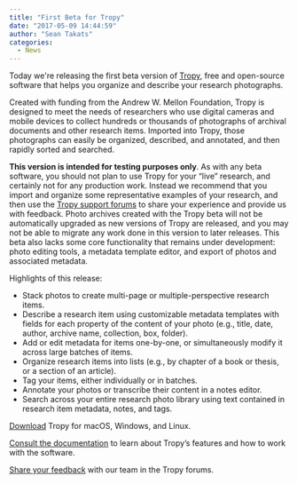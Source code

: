 ```yaml
---
title: "First Beta for Tropy"
date: "2017-05-09 14:44:59"
author: "Sean Takats"
categories:
  - News
---
```


Today we're releasing the first beta version of [Tropy](http://tropy.org), free and open-source software that helps you organize and describe your research photographs.

Created with funding from the Andrew W. Mellon Foundation, Tropy is designed to meet the needs of researchers who use digital cameras and mobile devices to collect hundreds or thousands of photographs of archival documents and other research items. Imported into Tropy, those photographs can easily be organized, described, and annotated, and then rapidly sorted and searched.

**This version is intended for testing purposes only**. As with any beta software, you should not plan to use Tropy for your “live” research, and certainly not for any production work. Instead we recommend that you import and organize some representative examples of your research, and then use the [Tropy support forums](https://forums.tropy.org/) to share your experience and provide us with feedback. Photo archives created with the Tropy beta will not be automatically upgraded as new versions of Tropy are released, and you may not be able to migrate any work done in this version to later releases. This beta also lacks some core functionality that remains under development: photo editing tools, a metadata template editor, and export of photos and associated metadata.

Highlights of this release:

* Stack photos to create multi-page or multiple-perspective research items.
* Describe a research item using customizable metadata templates with fields for each property of the content of your photo (e.g., title, date, author, archive name, collection, box, folder).
* Add or edit metadata for items one-by-one, or simultaneously modify it across large batches of items.
* Organize research items into lists (e.g., by chapter of a book or thesis, or a section of an article).
* Tag your items, either individually or in batches.
* Annotate your photos or transcribe their content in a notes editor.
* Search across your entire research photo library using text contained in research item metadata, notes, and tags.


[Download](https://tropy.org) Tropy for macOS, Windows, and Linux.

[Consult the documentation](https://docs.tropy.org/) to learn about Tropy’s features and how to work with the software.

[Share your feedback](https://forums.tropy.org/) with our team in the Tropy forums.
